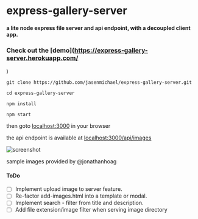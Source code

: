 # express-gallery-server

#### a lite node express file server and api endpoint, with a decoupled client app.


### Check out the [demo](https://express-gallery-server.herokuapp.com/
)

```
git clone https://github.com/jasenmichael/express-gallery-server.git

cd express-gallery-server

npm install

npm start
```
then goto [localhost:3000](http://localhost:3000) in your browser

the api endpoint is available at [localhost:3000/api/images](http://localhost:3000/api/images)

![screenshot](screenshot.png)

sample images provided by @jonathanhoag

#### ToDo

 * [ ] Implement upload image to server feature.
 * [ ] Re-factor add-images.html into a template or modal.
 * [ ] Implement search - filter from title and description.
 * [ ] Add file extension/image filter when serving image directory
